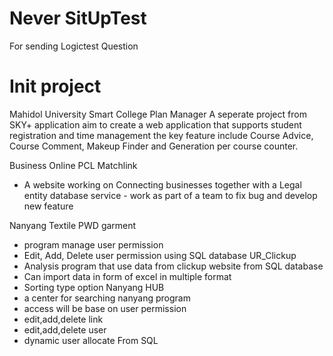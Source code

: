 # Never SitUpTest
For sending Logictest Question
<h1> Init project </h1>

Mahidol University
Smart College Plan Manager
A seperate project from SKY+ application aim to create a web application that supports student registration and time management the key feature include Course Advice, Course Comment, Makeup Finder and Generation per course counter.

Business Online PCL
Matchlink 
- A website working on Connecting businesses together with a Legal entity database service - work as part of a team to fix bug and develop new feature

Nanyang Textile
PWD garment 
- program manage user permission 
- Edit, Add, Delete user permission using SQL database
UR_Clickup 
- Analysis program that use data from clickup website from SQL database 
- Can import data in form of excel in multiple format 
- Sorting type option
Nanyang HUB 
- a center for searching nanyang program 
- access will be base on user permission 
- edit,add,delete link 
- edit,add,delete user 
- dynamic user allocate From SQL

